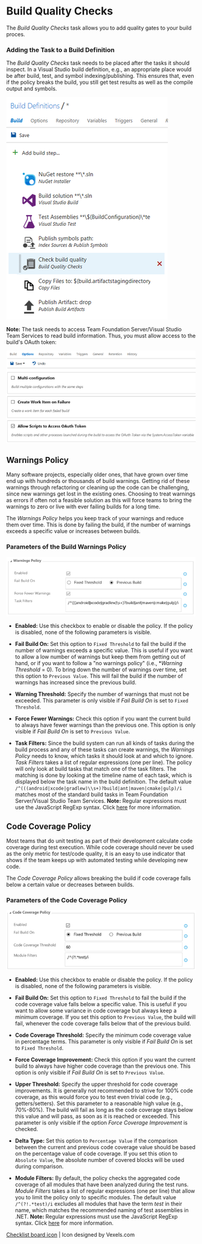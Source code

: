 # Build Quality Checks
The *Build Quality Checks* task allows you to add quality gates to your build proces.

### Adding the Task to a Build Definition
The *Build Quality Checks* task needs to be placed after the tasks it should inspect. In a Visual Studio build definition, e.g., an
appropriate place would be after build, test, and symbol indexing/publishing. This ensures that, even if the policy breaks the
build, you still get test results as well as the compile output and symbols.

![Task Placement](../assets/AddTask.png "Proper placement of the Build Quality Checks task")

**Note:** The task needs to access Team Foundation Server/Visual Studio Team Services to read build information. Thus, you must allow
access to the build's OAuth token:

![OAuth Token Access](../assets/OAuthToken.png "Allowing access to the build's OAuth token")

## Warnings Policy
Many software projects, especially older ones, that have grown over time end up with hundreds or thousands of build warnings.
Getting rid of these warnings through refactoring or cleaning up the code can be challenging, since new warnings get lost in
the existing ones. Choosing to treat warnings as errors if often not a feasible solution as this will force teams to bring the
warnings to zero or live with ever failing builds for a long time.

The *Warnings Policy* helps you keep track of your warnings and reduce them over time. This is done by failing the build,
if the number of warnings exceeds a specific value or increases between builds.

### Parameters of the Build Warnings Policy

![Warnings Policy](../assets/WarningsPolicy.png "Parameters of the Warnings Policy")

- **Enabled:** Use this checkbox to enable or disable the policy. If the policy is disabled, none of the following parameters is
visible.

- **Fail Build On:** Set this option to `Fixed Threshold` to fail the build if the number of warnings exceeds a specific value.
This is useful if you want to allow a low number of warnings but keep them from getting out of hand, or if you want to follow a
"no warnings policy" (i.e., **Warning Threshold* = 0). To bring down the number of warnings over time, set this option to
`Previous Value`. This will fail the build if the number of warnings has increased since the previous build.

- **Warning Threshold:** Specify the number of warnings that must not be exceeded. This parameter is only visible if *Fail Build On*
is set to `Fixed Threshold`.

- **Force Fewer Warnings:** Check this option if you want the current build to always have fewer warnings than the previous one. This
option is only visible if *Fail Build On* is set to `Previous Value`.

- **Task Filters:** Since the build system can run all kinds of tasks during the build process and any of these tasks can create
warnings, the *Warnings Policy* needs to know, which tasks it should look at and which to ignore. *Task Filters* takes a list of
regular expressions (one per line). The policy will only look at build tasks that match one of the task filters. The matching is done by
looking at the timeline name of each task, which is displayed below the task name in the build definition. The default value
`/^(((android|xcode|gradlew)\\s+)?build|ant|maven|cmake|gulp)/i` matches most of the standard build tasks in Team Foundation Server/Visual
Studio Team Services. **Note:** Regular expressions must use the JavaScript RegExp syntax. Click
[here](http://www.regular-expressions.info/javascript.html) for more information.

## Code Coverage Policy
Most teams that do unit testing as part of their development calculate code coverage during test execution. While code coverage should
never be used as the only metric for test/code quality, it is an easy to use indicator that shows if the team keeps up with automated
testing while developing new code.

The *Code Coverage Policy* allows breaking the build if code coverage falls below a certain value or decreases between builds.

### Parameters of the Code Coverage Policy

![Code Coverage Policy](../assets/CodeCoveragePolicy.png "Parameters of the Code Coverage Policy")

- **Enabled:** Use this checkbox to enable or disable the policy. If the policy is disabled, none of the following parameters is
visible.

- **Fail Build On:** Set this option to `Fixed Threshold` to fail the build if the code coverage value falls below a specific value.
This is useful if you want to allow some variance in code coverage but always keep a minimum coverage. If you set this option to
`Previous Value`, the build will fail, whenever the code coverage falls below that of the previous build.

- **Code Coverage Threshold:** Specify the minimum code coverage value in percentage terms. This parameter is only visible if
*Fail Build On* is set to `Fixed Threshold`.

- **Force Coverage Improvement:** Check this option if you want the current build to always have higher code coverage than the previous one.
This option is only visible if *Fail Build On* is set to `Previous Value`.

- **Upper Threshold:** Specify the upper threshold for code coverage improvements. It is generally not recommended to strive for 100% code coverage,
as this would force you to test even trivial code (e.g., getters/setters). Set this parameter to a reasonable high value (e.g., 70%-80%). The build
will fail as long as the code coverage stays below this value and will pass, as soon as it is reached or exceeded. This parameter is only visible if
the option *Force Coverage Improvement* is checked.

- **Delta Type:** Set this option to `Percentage Value` if the comparison between the current and previous code coverage value should be based
on the percentage value of code coverage. If you set this otion to `Absolute Value`, the absolute number of covered blocks will be used during
comparison.

- **Module Filters:** By default, the policy checks the aggregated code coverage of all modules that have been analyzed during the test runs.
*Module Filters* takes a list of regular expressions (one per line) that allow you to limit the policy only to specific modules. The default value
`/^(?!.*test)/i` excludes all modules that have the term *test* in their name, which matches the recommended naming of test assemblies in .NET.
**Note:** Regular expressions must use the JavaScript RegExp syntax. Click [here](http://www.regular-expressions.info/javascript.html) for more
information.

[Checklist board icon](https://www.vexels.com/vectors/png-svg/129767/checklist-board-icon) | Icon designed by Vexels.com
